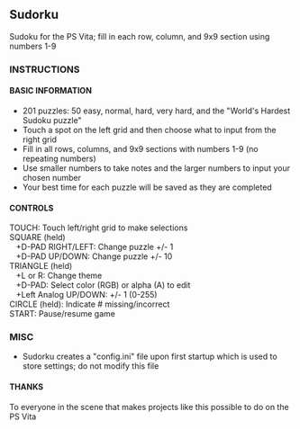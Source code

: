 ## Sudorku  
Sudoku for the PS Vita; fill in each row, column, and 9x9 section using numbers 1-9  


### INSTRUCTIONS  

#### BASIC INFORMATION  
- 201 puzzles: 50 easy, normal, hard, very hard, and the "World's Hardest Sudoku puzzle"  
- Touch a spot on the left grid and then choose what to input from the right grid  
- Fill in all rows, columns, and 9x9 sections with numbers 1-9 (no repeating numbers)  
- Use smaller numbers to take notes and the larger numbers to input your chosen number  
- Your best time for each puzzle will be saved as they are completed  

#### CONTROLS  
TOUCH: Touch left/right grid to make selections  
SQUARE (held)  
&nbsp; &nbsp;+D-PAD RIGHT/LEFT: Change puzzle +/- 1  
&nbsp; &nbsp;+D-PAD UP/DOWN: Change puzzle +/- 10  
TRIANGLE (held)  
&nbsp; &nbsp;+L or R: Change theme  
&nbsp; &nbsp;+D-PAD: Select color (RGB) or alpha (A) to edit  
&nbsp; &nbsp;+Left Analog UP/DOWN: +/- 1 (0-255)  
CIRCLE (held): Indicate # missing/incorrect  
START: Pause/resume game  

### MISC  
- Sudorku creates a "config.ini" file upon first startup which is used to store settings; do not modify this file  

#### THANKS  
To everyone in the scene that makes projects like this possible to do on the PS Vita
